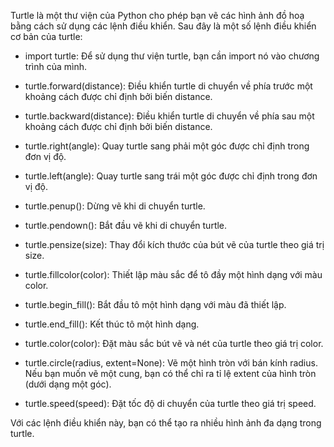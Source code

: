 Turtle là một thư viện của Python cho phép bạn vẽ các hình ảnh đồ hoạ bằng cách sử dụng các lệnh điều khiển. Sau đây là một số lệnh điều khiển cơ bản của turtle:

 - import turtle: Để sử dụng thư viện turtle, bạn cần import nó vào chương trình của mình.

 - turtle.forward(distance): Điều khiển turtle di chuyển về phía trước một khoảng cách được chỉ định bởi biến distance.

 - turtle.backward(distance): Điều khiển turtle di chuyển về phía sau một khoảng cách được chỉ định bởi biến distance.

 - turtle.right(angle): Quay turtle sang phải một góc được chỉ định trong đơn vị độ.

 - turtle.left(angle): Quay turtle sang trái một góc được chỉ định trong đơn vị độ.

 - turtle.penup(): Dừng vẽ khi di chuyển turtle.

 - turtle.pendown(): Bắt đầu vẽ khi di chuyển turtle.

 - turtle.pensize(size): Thay đổi kích thước của bút vẽ của turtle theo giá trị size.

 - turtle.fillcolor(color): Thiết lập màu sắc để tô đầy một hình dạng với màu color.

 - turtle.begin_fill(): Bắt đầu tô một hình dạng với màu đã thiết lập.

 - turtle.end_fill(): Kết thúc tô một hình dạng.

 - turtle.color(color): Đặt màu sắc bút vẽ và nét của turtle theo giá trị color.

 - turtle.circle(radius, extent=None): Vẽ một hình tròn với bán kính radius. Nếu bạn muốn vẽ một cung, bạn có thể chỉ ra tỉ lệ extent của hình tròn (dưới dạng một góc).

 - turtle.speed(speed): Đặt tốc độ di chuyển của turtle theo giá trị speed.

Với các lệnh điều khiển này, bạn có thể tạo ra nhiều hình ảnh đa dạng trong turtle.